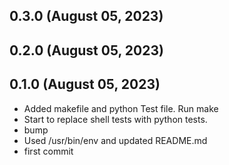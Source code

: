 ## 0.3.0 (August 05, 2023)


## 0.2.0 (August 05, 2023)


## 0.1.0 (August 05, 2023)
  - Added makefile and python Test file. Run make
  - Start to replace shell tests with python tests.
  - bump
  - Used /usr/bin/env and updated README.md
  - first commit

